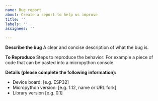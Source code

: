 ```yaml
---
name: Bug report
about: Create a report to help us improve
title: ''
labels: ''
assignees: ''

---
```


**Describe the bug**
A clear and concise description of what the bug is.

**To Reproduce**
Steps to reproduce the behavior:
For example a piece of code that can be pasted into a micropython console.

**Details (please complete the following information):**
 - Device board: [e.g. ESP32]
 - Micropython version: [e.g. 1.12, name or URL fork]
 - Library version [e.g. 0.1]
